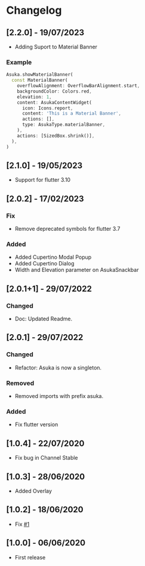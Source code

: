 # Changelog

## [2.2.0] - 19/07/2023

- Adding Suport to Material Banner

### Example

```dart
Asuka.showMaterialBanner(
  const MaterialBanner(
    overflowAlignment: OverflowBarAlignment.start,
    backgroundColor: Colors.red,
    elevation: 1,
    content: AsukaContentWidget(
      icon: Icons.report,
      content: 'This is a Material Banner',
      actions: [],
      type: AsukaType.materialBanner,
    ),
    actions: [SizedBox.shrink()],
  ),
)
```

## [2.1.0] - 19/05/2023

- Support for flutter 3.10

## [2.0.2] - 17/02/2023

### Fix

- Remove deprecated symbols for flutter 3.7

### Added

- Added Cupertino Modal Popup
- Added Cupertino Dialog
- Width and Elevation parameter on AsukaSnackbar

## [2.0.1+1] - 29/07/2022

### Changed

- Doc: Updated Readme.

## [2.0.1] - 29/07/2022

### Changed

- Refactor: Asuka is now a singleton.

### Removed

- Removed imports with prefix asuka.

### Added

- Fix flutter version

## [1.0.4] - 22/07/2020

- Fix bug in Channel Stable

## [1.0.3] - 28/06/2020

- Added Overlay

## [1.0.2] - 18/06/2020

- Fix [#1](https://github.com/Flutterando/asuka/issues/1)

## [1.0.0] - 06/06/2020

- First release
